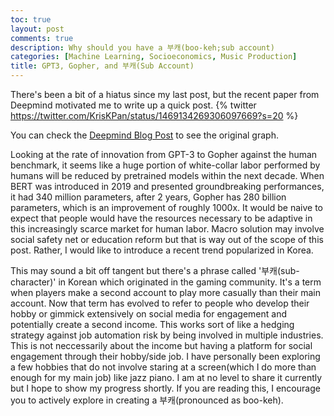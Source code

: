 ```yaml
---
toc: true
layout: post
comments: true
description: Why should you have a 부캐(boo-keh;sub account)
categories: [Machine Learning, Socioeconomics, Music Production]
title: GPT3, Gopher, and 부캐(Sub Account)
---
```


There's been a bit of a hiatus since my last post, but the recent paper from Deepmind motivated me to write up a quick post.
{% twitter https://twitter.com/KrisKPan/status/1469134269306097669?s=20  %}

You can check the [Deepmind Blog Post](https://deepmind.com/blog/article/language-modelling-at-scale) to see the original graph.

Looking at the rate of innovation from GPT-3 to Gopher against the human benchmark, it seems like a huge portion of white-collar labor performed by humans will be reduced by pretrained models within the next decade. When BERT was introduced in 2019 and presented groundbreaking performances, it had 340 million parameters, after 2 years, Gopher has 280 billion parameters, which is an improvement of roughly 1000x.
It would be naive to expect that people would have the resources necessary to be adaptive in this increasingly scarce market for human labor. Macro solution
may involve social safety net or education reform but that is way out of the scope of this post. Rather, I would like to introduce a recent trend popularized in
Korea.

This may sound a bit off tangent but there's a phrase called '부캐(sub-character)' in Korean which originated in the gaming community.
It's a term when players make a second account to play more casually than their main account. Now that term has evolved to refer to 
people who develop their hobby or gimmick extensively on social media for engagement and potentially create a second income. 
This works sort of like a hedging strategy against job automation risk by being involved in multiple industries. This is not neccessarily about
the income but having a platform for social engagement through their hobby/side job.
I have personally been exploring a few hobbies that do not involve staring at a screen(which I do more than enough for my main job) like jazz piano. 
I am at no level to share it currently but I hope to show my progress shortly. If you are reading this, I encourage you to actively explore in
creating a 부캐(pronounced as boo-keh).
